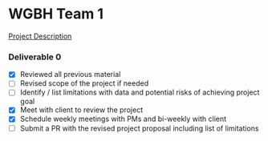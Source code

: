 # WGBH Team 1

[Project Description](Project_Description.pdf)

### Deliverable 0

- [x] Reviewed all previous material
- [ ] Revised scope of the project if needed
- [ ] Identify / list limitations with data and potential risks of achieving project goal
- [x] Meet with client to review the project
- [x] Schedule weekly meetings with PMs and bi-weekly with client
- [ ] Submit a PR with the revised project proposal including list of limitations
